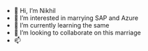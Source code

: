 - 👋 Hi, I’m Nikhil
- 👀 I’m interested in marrying SAP and Azure
- 🌱 I’m currently learning the same
- 💞️ I’m looking to collaborate on this marriage
- 📫 

<!---
nikhilmania/nikhilmania is a ✨ special ✨ repository because its `README.md` (this file) appears on your GitHub profile.
You can click the Preview link to take a look at your changes.
--->
